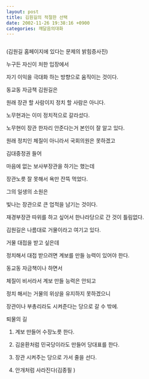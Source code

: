 ```yaml
---
layout: post
title: 김원길의 적절한 선택
date: 2002-11-26 19:38:16 +0900
categories: 깨달음의대화
---
```

<img src="./assets/attach/images/198/767/1038307096.jpg" border="0" alt="" />  
  
(김원길 홈페이지에 있다는 문제의 밝힘증사진)
  

  
누구든 자신이 처한 입장에서
  
자기 이익을 극대화 하는 방향으로 움직이는 것이다.
  

  
동교동 자금책 김원길은
  
원래 장관 할 사람이지 정치 할 사람은 아니다.
  

  
노무현과는 이미 정치적으로 갈라섰다.
  
노무현이 장관 한자리 안준다는거 본인이 잘 알고 있다.
  

  
원래 정치인 체질이 아니라서 국회의원은 못하겠고
  
김대중정권 들어
  
마음에 없는 보사부장관을 하기는 했는데
  
장관노릇 잘 못해서 욕만 잔뜩 먹었다.
  

  
그의 일생의 소원은
  
빛나는 장관으로 큰 업적을 남기는 것이다.
  
재경부장관 따위를 하고 싶어서 한나라당으로 간 것이 틀림없다.
  

  
김원길은 나름대로 거물이라고 여기고 있다.
  
거물 대접을 받고 싶은데
  
정치해서 대접 받으려면 계보를 만들 능력이 있어야 한다.
  

  
동교동 자금책이나 하면서
  
체질이 비서라서 계보 만들 능력은 안되고
  
정치 해서는 거물의 위상을 유지하지 못하겠으니
  
장관이나 부총리라도 시켜준다는 당으로 갈 수 밖에.
  

  
퇴물의 길
  
1. 계보 만들어 수장노릇 한다.
  
2. 김윤환처럼 민국당이라도 만들어 당대표를 한다.
  
3. 장관 시켜주는 당으로 가서 줄을 선다.
  
4. 안개처럼 사라진다(김종필 )
